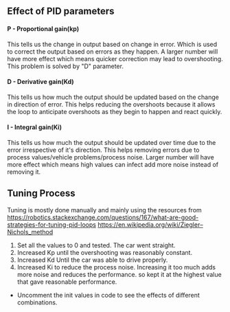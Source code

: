## Effect of PID parameters

#### P - Proportional gain(kp)
This tells us the change in output based on change in error. Which is used to correct the output based on errors as they happen. A larger number will have more effect which means quicker correction may lead to overshooting. This problem is solved by "D" parameter.

#### D - Derivative gain(Kd)
This tells us how much the output should be updated based on the change in direction of error. This helps reducing the overshoots because it allows the loop to anticipate overshoots as they begin to happen and react quickly.

#### I - Integral gain(Ki)
This tells us how much the output should be updated over time due to the error irrespective of it's direction. This helps removing errors due to process values/vehicle problems/process noise. Larger number will have more effect which means high values can infect add more noise instead of removing it.

## Tuning Process

Tuning is mostly done manually and mainly using the resources from
https://robotics.stackexchange.com/questions/167/what-are-good-strategies-for-tuning-pid-loops
https://en.wikipedia.org/wiki/Ziegler–Nichols_method

1. Set all the values to 0 and tested. The car went straight.
2. Increased Kp until the overshooting was reasonably constant.
3. Increased Kd Until the car was able to drive properly.
4. Increased Ki to reduce the process noise. Increasing it too much adds more noise and reduces the performance. so kept it at the highest value that gave reasonable performance.

* Uncomment the init values in code to see the effects of different combinations.